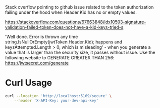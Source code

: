 Stack overflow pointing to github issue related to the token authorization failing under the hood when Header.Kid has no or empty values.

https://stackoverflow.com/questions/67663848/idx10503-signature-validation-failed-token-does-not-have-a-kid-keys-tried-s

'Well done. Error is thrown any time string.IsNullOrEmpty(jwtToken.Header.Kid); happens and keysAttempted.Length > 0, which is misleading' 
    - when you generate a value that is larger than the security size, it passes without issue. Use the following website to GENERATE GREATER THAN 256: https://jwtsecret.com/generate

# Curl Usage
```sh
curl --location 'http://localhost:5169/secure' \
    --header 'X-API-Key: your-dev-api-key'
```